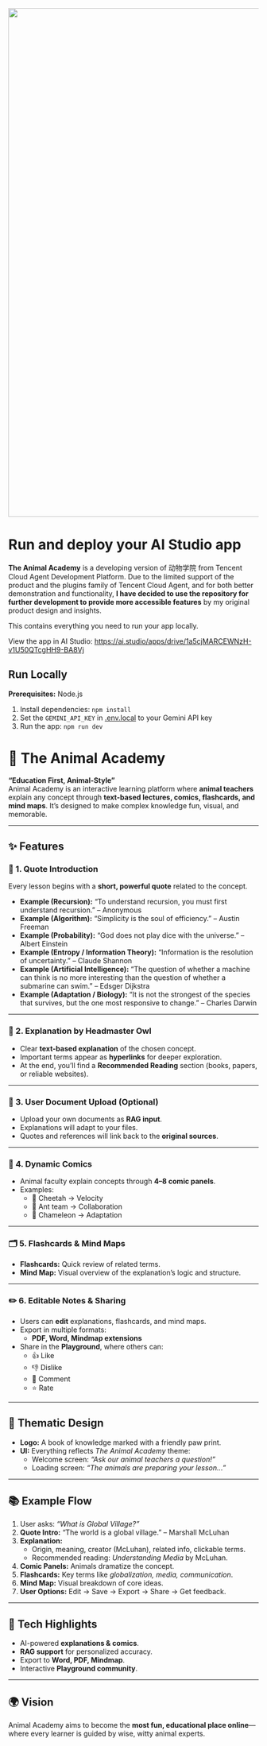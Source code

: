 <div align="center">
<img width="1536" height="1024" alt="Image" src="https://github.com/user-attachments/assets/db48d733-53d5-4bc4-bdb2-27fad11bada4" />
</div>

# Run and deploy your AI Studio app

**The Animal Academy** is a developing version of 动物学院 from Tencent Cloud Agent Development Platform. Due to the limited support of the product and the plugins family of Tencent Cloud Agent, and for both better demonstration and functionality, **I have decided to use the repository for further development to provide more accessible features** by my original product design and insights.

This contains everything you need to run your app locally.

View the app in AI Studio: https://ai.studio/apps/drive/1a5cjMARCEWNzH-v1U50QTcgHH9-BA8Vj

## Run Locally

**Prerequisites:**  Node.js


1. Install dependencies:
   `npm install`
2. Set the `GEMINI_API_KEY` in [.env.local](.env.local) to your Gemini API key
3. Run the app:
   `npm run dev`
   
# 🐾 The Animal Academy  

**“Education First, Animal-Style”**  
Animal Academy is an interactive learning platform where **animal teachers** explain any concept through **text-based lectures, comics, flashcards, and mind maps**. It’s designed to make complex knowledge fun, visual, and memorable.  

---

## ✨ Features  

### 📖 1. Quote Introduction  
Every lesson begins with a **short, powerful quote** related to the concept.  

- **Example (Recursion):** “To understand recursion, you must first understand recursion.” – Anonymous  
- **Example (Algorithm):** “Simplicity is the soul of efficiency.” – Austin Freeman  
- **Example (Probability):** “God does not play dice with the universe.” – Albert Einstein  
- **Example (Entropy / Information Theory):** “Information is the resolution of uncertainty.” – Claude Shannon  
- **Example (Artificial Intelligence):** “The question of whether a machine can think is no more interesting than the question of whether a submarine can swim.” – Edsger Dijkstra  
- **Example (Adaptation / Biology):** “It is not the strongest of the species that survives, but the one most responsive to change.” – Charles Darwin  

---

### 🦉 2. Explanation by Headmaster Owl  
- Clear **text-based explanation** of the chosen concept.  
- Important terms appear as **hyperlinks** for deeper exploration.  
- At the end, you’ll find a **Recommended Reading** section (books, papers, or reliable websites).  

---

### 📂 3. User Document Upload (Optional)  
- Upload your own documents as **RAG input**.  
- Explanations will adapt to your files.  
- Quotes and references will link back to the **original sources**.  

---

### 🎨 4. Dynamic Comics  
- Animal faculty explain concepts through **4–8 comic panels**.  
- Examples:  
  - 🐆 Cheetah → Velocity  
  - 🐜 Ant team → Collaboration  
  - 🦎 Chameleon → Adaptation  

---

### 🗂️ 5. Flashcards & Mind Maps  
- **Flashcards:** Quick review of related terms.  
- **Mind Map:** Visual overview of the explanation’s logic and structure.  

---

### ✏️ 6. Editable Notes & Sharing  
- Users can **edit** explanations, flashcards, and mind maps.  
- Export in multiple formats:  
  - **PDF, Word, Mindmap extensions**  
- Share in the **Playground**, where others can:  
  - 👍 Like  
  - 👎 Dislike  
  - 💬 Comment  
  - ⭐ Rate  

---

## 🎨 Thematic Design  
- **Logo:** A book of knowledge marked with a friendly paw print.  
- **UI:** Everything reflects *The Animal Academy* theme:  
  - Welcome screen: *“Ask our animal teachers a question!”*  
  - Loading screen: *“The animals are preparing your lesson…”*  

---

## 📚 Example Flow  
1. User asks: *“What is Global Village?”*  
2. **Quote Intro:** “The world is a global village.” – Marshall McLuhan  
3. **Explanation:**  
   - Origin, meaning, creator (McLuhan), related info, clickable terms.  
   - Recommended reading: *Understanding Media* by McLuhan.  
4. **Comic Panels:** Animals dramatize the concept.  
5. **Flashcards:** Key terms like *globalization, media, communication*.  
6. **Mind Map:** Visual breakdown of core ideas.  
7. **User Options:** Edit → Save → Export → Share → Get feedback.  

---

## 🚀 Tech Highlights  
- AI-powered **explanations & comics**.  
- **RAG support** for personalized accuracy.  
- Export to **Word, PDF, Mindmap**.  
- Interactive **Playground community**.  

---


## 🌍 Vision  

Animal Academy aims to become the **most fun, educational place online**—where every learner is guided by wise, witty animal experts.  
